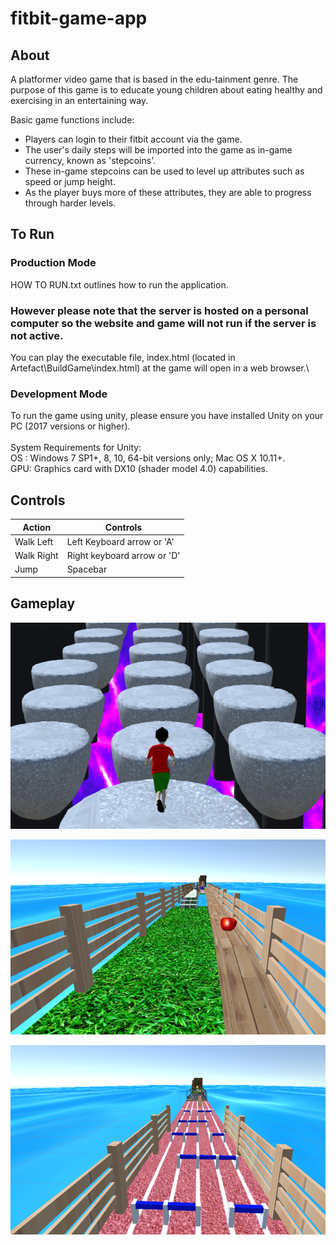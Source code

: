 # fitbit-game-app #

## About ##
A platformer video game that is based in the edu-tainment genre. The purpose of this game is to educate young children about eating healthy and exercising in an entertaining way. 

Basic game functions include:
* Players can login to their fitbit account via the game.
* The user's daily steps will be imported into the game as in-game currency, known as 'stepcoins'. 
* These in-game stepcoins can be used to level up attributes such as speed or jump height. 
* As the player buys more of these attributes, they are able to progress through harder levels.

## To Run ##

### Production Mode ###

HOW TO RUN.txt outlines how to run the application. 

### However please note that the server is hosted on a personal computer so the website and game will not run if the server is not active. ###

You can play the executable file, index.html (located in Artefact\BuildGame\index.html) at the game will open in a web browser.\

### Development Mode ###

To run the game using unity, please ensure you have installed Unity on your PC (2017
versions or higher).\
\
System Requirements for Unity:\
OS : Windows 7 SP1+, 8, 10, 64-bit versions only; Mac OS X 10.11+.\
GPU: Graphics card with DX10 (shader model 4.0) capabilities.

## Controls ##

Action  	  	| Controls
--------------- | -------------
Walk Left 	  	| Left Keyboard arrow or 'A'
Walk Right	  	| Right keyboard arrow or 'D'
Jump		  	| Spacebar

## Gameplay ##

![Alt text](Images/Cap4.PNG?raw=true "Gameplay")

![Alt text](Images/Cap5.PNG?raw=true "Gameplay")

![Alt text](Images/Cap6.PNG?raw=true "Gameplay")
